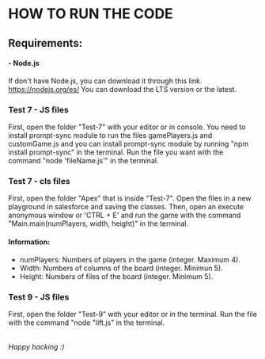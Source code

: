 # HOW TO RUN THE CODE

## Requirements:

#### - Node.js
If don't have Node.js, you can download it through this link.
https://nodejs.org/es/
You can download the LTS version or the latest.

### Test 7 - JS files
First, open the folder "Test-7" with your editor or in console.
You need to install prompt-sync module to run the files gamePlayers.js and customGame.js and
you can install prompt-sync module by running "npm install prompt-sync" in the terminal.
Run the file you want with the command "node 'fileName.js'" in the terminal.

### Test 7 - cls files
First, open the folder "Apex" that is inside "Test-7".
Open the files in a new playground in salesforce and saving the classes.
Then, open an execute anonymous window or 'CTRL + E' and run the game
with the command "Main.main(numPlayers, width, height)" in the terminal.
#### Information:
- numPlayers: Numbers of players in the game (integer. Maximum 4).
- Width: Numbers of columns of the board (integer. Minimun 5).
- Height: Numbers of files of the board (integer. Minimum 5).

### Test 9 - JS files
First, open the folder "Test-9" with your editor or in the terminal.
Run the file with the command "node "lift.js" in the terminal.

###### 
###### Happy hacking :)